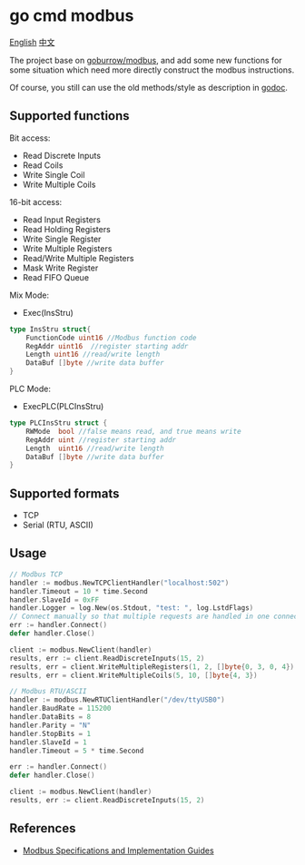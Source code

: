 go cmd modbus
=========

[English](https://github.com/nylzhy/modbus/README.md) [中文](https://github.com/nylzhy/modbus/README_ZH.md)

The project base on [goburrow/modbus](https://github.com/goburrow/modbus), and add some new functions
for some situation which need more directly construct the modbus instructions. 

Of course, you still can use the old methods/style as description in [godoc](https://godoc.org/github.com/goburrow/modbus). 


Supported functions
-------------------
Bit access:
*   Read Discrete Inputs
*   Read Coils
*   Write Single Coil
*   Write Multiple Coils

16-bit access:
*   Read Input Registers
*   Read Holding Registers
*   Write Single Register
*   Write Multiple Registers
*   Read/Write Multiple Registers
*   Mask Write Register
*   Read FIFO Queue

Mix Mode:
*   Exec(InsStru)


```go
type InsStru struct{
	FunctionCode uint16 //Modbus function code
	RegAddr uint16	//register starting addr
	Length uint16 //read/write length
	DataBuf []byte //write data buffer
}
```

PLC Mode:
*   ExecPLC(PLCInsStru)
```go
type PLCInsStru struct {
	RWMode  bool //false means read, and true means write
	RegAddr uint //register starting addr
	Length  uint16 //read/write length
	DataBuf []byte //write data buffer
}
```


Supported formats
-----------------
*   TCP
*   Serial (RTU, ASCII)

Usage
-----







```go
// Modbus TCP
handler := modbus.NewTCPClientHandler("localhost:502")
handler.Timeout = 10 * time.Second
handler.SlaveId = 0xFF
handler.Logger = log.New(os.Stdout, "test: ", log.LstdFlags)
// Connect manually so that multiple requests are handled in one connection session
err := handler.Connect()
defer handler.Close()

client := modbus.NewClient(handler)
results, err := client.ReadDiscreteInputs(15, 2)
results, err = client.WriteMultipleRegisters(1, 2, []byte{0, 3, 0, 4})
results, err = client.WriteMultipleCoils(5, 10, []byte{4, 3})
```

```go
// Modbus RTU/ASCII
handler := modbus.NewRTUClientHandler("/dev/ttyUSB0")
handler.BaudRate = 115200
handler.DataBits = 8
handler.Parity = "N"
handler.StopBits = 1
handler.SlaveId = 1
handler.Timeout = 5 * time.Second

err := handler.Connect()
defer handler.Close()

client := modbus.NewClient(handler)
results, err := client.ReadDiscreteInputs(15, 2)
```

References
----------
-   [Modbus Specifications and Implementation Guides](http://www.modbus.org/specs.php)

